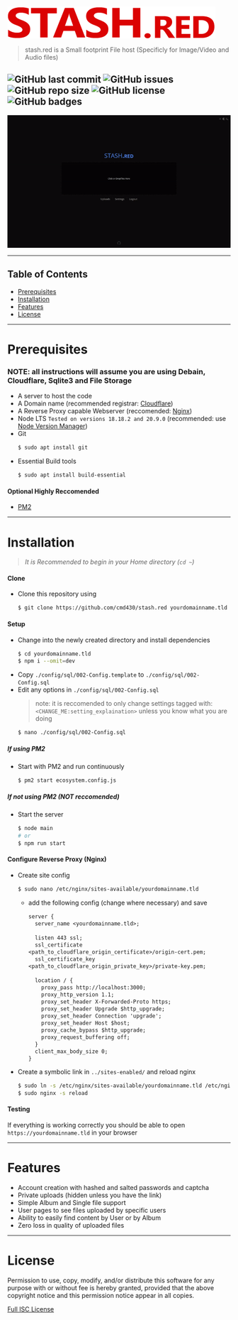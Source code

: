 ![](./img/logo.png)
> stash.red is a Small footprint File host (Specificly for Image/Video and Audio files)

![GitHub last commit](https://img.shields.io/github/last-commit/cmd430/stash.red?style=flat-square)
![GitHub issues](https://img.shields.io/github/issues-raw/cmd430/stash.red?style=flat-square)
![GitHub repo size](https://img.shields.io/github/repo-size/cmd430/stash.red?style=flat-square)
![GitHub license](https://img.shields.io/badge/license-MIT-blue?style=flat-square)
![GitHub badges](https://img.shields.io/badge/badges-yes-ff69b4?style=flat-square)
---

![Image showing uploading to stash.red](./img/stash.red.gif)

---

## Table of Contents
- [Prerequisites](#prerequisites)
- [Installation](#installation)
- [Features](#features)
- [License](#license)

---

# Prerequisites
### NOTE: all instructions will assume you are using Debain, Cloudflare, Sqlite3 and File Storage

- A server to host the code
- A Domain name (recommended registrar: [Cloudflare](https://www.cloudflare.com/products/registrar/))
- A Reverse Proxy capable Webserver (reccomended: [Nginx](https://www.nginx.com/))
- Node LTS `Tested on versions 18.18.2 and 20.9.0` (recommended: use [Node Version Manager](https://github.com/nvm-sh/nvm#installation-and-update))
- Git
  ```bash
  $ sudo apt install git
  ```
- Essential Build tools
  ```bash
  $ sudo apt install build-essential
  ```

#### Optional Highly Reccomended
- [PM2](https://pm2.keymetrics.io/)

---

# Installation
> *It is Recommended to begin in your Home directory (`cd ~`)*

#### Clone
- Clone this repository using
  ```bash
  $ git clone https://github.com/cmd430/stash.red yourdomainname.tld
  ```

#### Setup
- Change into the newly created directory and install dependencies
  ```bash
  $ cd yourdomainname.tld
  $ npm i --omit=dev
  ```
- Copy `./config/sql/002-Config.template` to `./config/sql/002-Config.sql`
- Edit any options in `./config/sql/002-Config.sql`
  > note: it is reccomended to only change settings tagged with: `<CHANGE_ME:setting_explaination>` unless you know what you are doing
  ```bash
  $ nano ./config/sql/002-Config.sql
  ```

##### If using PM2
- Start with PM2 and run continuously
  ```bash
  $ pm2 start ecosystem.config.js
  ```

##### If *not* using PM2 (**NOT** reccomended)
- Start the server
  ```bash
  $ node main
  # or
  $ npm run start
  ```

#### Configure Reverse Proxy (Nginx)
- Create site config
  ```bash
  $ sudo nano /etc/nginx/sites-available/yourdomainname.tld
  ```
  - add the following config (change where necessary) and save
    ```nginx
    server {
      server_name <yourdomainname.tld>;

      listen 443 ssl;
      ssl_certificate <path_to_cloudflare_origin_certificate>/origin-cert.pem;
      ssl_certificate_key <path_to_cloudflare_origin_private_key>/private-key.pem;

      location / {
        proxy_pass http://localhost:3000;
        proxy_http_version 1.1;
        proxy_set_header X-Forwarded-Proto https;
        proxy_set_header Upgrade $http_upgrade;
        proxy_set_header Connection 'upgrade';
        proxy_set_header Host $host;
        proxy_cache_bypass $http_upgrade;
        proxy_request_buffering off;
      }
      client_max_body_size 0;
    }
    ```
- Create a symbolic link in `../sites-enabled/` and reload nginx
  ```bash
  $ sudo ln -s /etc/nginx/sites-available/yourdomainname.tld /etc/nginx/sites-enabled/yourdomainname.tld
  $ sudo nginx -s reload
  ```

#### Testing
If everything is working correctly you should be able to open `https://yourdomainname.tld` in your browser

---

# Features
- Account creation with hashed and salted passwords and captcha
- Private uploads (hidden unless you have the link)
- Simple Album and Single file support
- User pages to see files uploaded by specific users
- Ability to easily find content by User or by Album
- Zero loss in quality of uploaded files

---

# License
Permission to use, copy, modify, and/or distribute this software for any
purpose with or without fee is hereby granted, provided that the above
copyright notice and this permission notice appear in all copies.

[Full ISC License](LICENSE.md)
